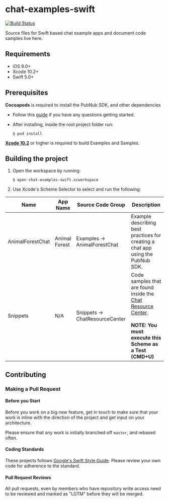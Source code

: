 # chat-examples-swift

[![Build Status](https://travis-ci.com/pubnub/chat-examples-swift.svg?token=ey6rVJnpqsBKpxXy2fYF&branch=master)](https://travis-ci.com/pubnub/chat-examples-swift)

Source files for Swift based chat example apps and document code samples live here.

## Requirements

* iOS 9.0+
* Xcode 10.2+
* Swift 5.0+

## Prerequisites

**Cocoapods** is required to install the PubNub SDK, and other dependencies

* Follow this [guide](https://guides.cocoapods.org/using/getting-started.html) if you have any questions getting started.
* After installing, inside the root project folder run:

  ```$ pod install```

[**Xcode 10.2**](https://developer.apple.com/xcode/) or higher is required to build Examples and Samples.

## Building the project

1. Open the workspace by running:

    ```$ open chat-examples-swift.xcworkspace```

1. Use Xcode's Scheme Selector to select and run the following:

| Name | App Name | Source Code Group | Description |
| -- | -- |-- | -- |
| AnimalForestChat | Animal Forest | Examples -> AnimalForestChat | Example describing best practices for creating a chat app using the PubNub SDK. |
| Snippets | N/A | Snippets -> ChatResourceCenter | Code samples that are found inside the [Chat Resource Center](https://pubnub.github.io/chat-resource-center/). <br><br>**NOTE: You must execute this Scheme as a Test (CMD+U)** |

## Contributing

### Making a Pull Request

#### Before you Start

Before you work on a big new feature, get in touch to make sure that your work is inline with the direction of the project and get input on your architecture.

Please ensure that any work is initially branched off `master`, and rebased often.

#### Coding Standards

These projects follows [Google's Swift Style Guide](https://google.github.io/swift/). Please review your own code for adherence to the standard.

#### Pull Request Reviews

All pull requests, even by members who have repository write access need to be reviewed and marked as "LGTM" before they will be merged.
